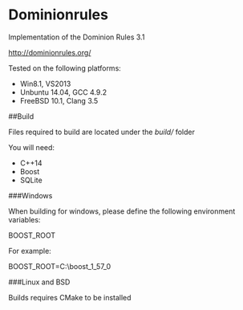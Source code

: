 Dominionrules
=============

Implementation of the Dominion Rules 3.1

http://dominionrules.org/

Tested on the following platforms:
- Win8.1, VS2013
- Unbuntu 14.04, GCC 4.9.2
- FreeBSD 10.1, Clang 3.5

##Build

Files required to build are located under the *build/* folder

You will need:
- C++14
- Boost
- SQLite

###Windows

When building for windows, please define the following environment variables:

BOOST_ROOT

For example:

BOOST_ROOT=C:\boost_1_57_0 

###Linux and BSD


Builds requires CMake to be installed
